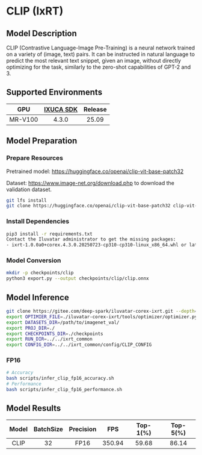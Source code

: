 # CLIP (IxRT)

## Model Description

CLIP (Contrastive Language-Image Pre-Training) is a neural network trained on a variety of (image, text) pairs. It can be instructed in natural language to predict the most relevant text snippet, given an image, without directly optimizing for the task, similarly to the zero-shot capabilities of GPT-2 and 3.

## Supported Environments

| GPU    | [IXUCA SDK](https://gitee.com/deep-spark/deepspark#%E5%A4%A9%E6%95%B0%E6%99%BA%E7%AE%97%E8%BD%AF%E4%BB%B6%E6%A0%88-ixuca) | Release |
| :----: | :----: | :----: |
| MR-V100 | 4.3.0     |  25.09  |

## Model Preparation

### Prepare Resources

Pretrained model: <https://huggingface.co/openai/clip-vit-base-patch32>

Dataset: <https://www.image-net.org/download.php> to download the validation dataset.

```bash
git lfs install
git clone https://huggingface.co/openai/clip-vit-base-patch32 clip-vit-base-patch32
```

### Install Dependencies

```bash
pip3 install -r requirements.txt
Contact the Iluvatar administrator to get the missing packages:
- ixrt-1.0.0a0+corex.4.3.0.20250723-cp310-cp310-linux_x86_64.whl or later
```

### Model Conversion

```bash
mkdir -p checkpoints/clip
python3 export.py --output checkpoints/clip/clip.onnx
```

## Model Inference

```bash
git clone https://gitee.com/deep-spark/iluvatar-corex-ixrt.git --depth=1
export OPTIMIER_FILE=./iluvatar-corex-ixrt/tools/optimizer/optimizer.py
export DATASETS_DIR=/path/to/imagenet_val/
export PROJ_DIR=./
export CHECKPOINTS_DIR=./checkpoints
export RUN_DIR=../../ixrt_common
export CONFIG_DIR=../../ixrt_common/config/CLIP_CONFIG
```

### FP16

```bash
# Accuracy
bash scripts/infer_clip_fp16_accuracy.sh
# Performance
bash scripts/infer_clip_fp16_performance.sh
```

## Model Results

| Model | BatchSize | Precision | FPS    | Top-1(%) | Top-5(%) |
| :----: | :----: | :----: | :----: | :----: | :----: |
| CLIP  | 32        | FP16      | 350.94 | 59.68    | 86.14    |

